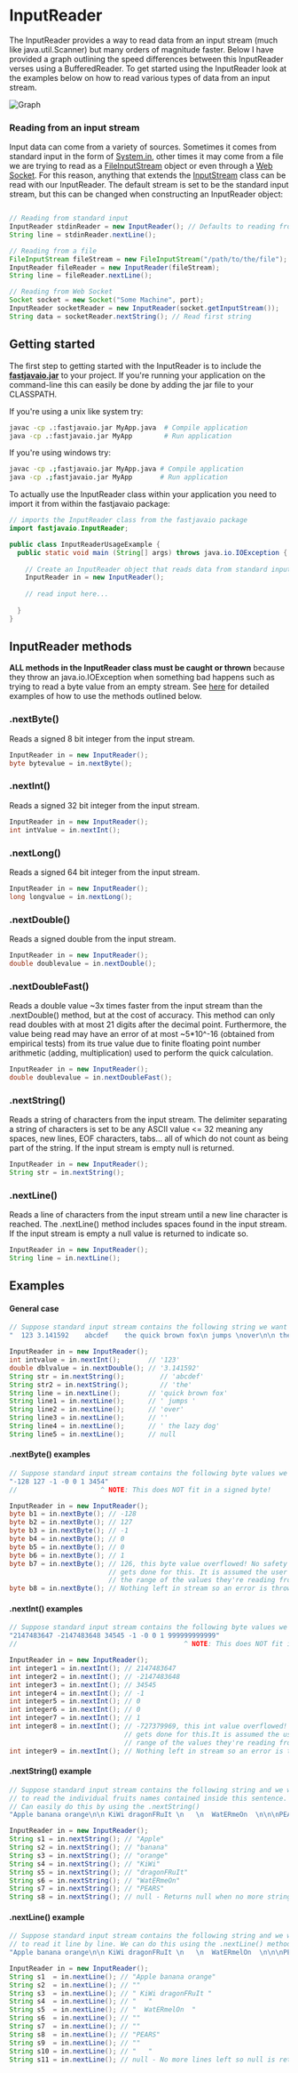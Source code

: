 # InputReader

The InputReader provides a way to read data from an input stream (much like java.util.Scanner) but many orders of magnitude faster. Below I have provided a graph outlining the speed differences between this InputReader verses using a BufferedReader. To get started using the InputReader look at the examples below on how to read various types of data from an input stream. 

![Graph](https://raw.githubusercontent.com/williamfiset/FastJavaIO/master/images/graph.png)

### Reading from an input stream

Input data can come from a variety of sources. Sometimes it comes from standard input in the form of [System.in](https://docs.oracle.com/javase/7/docs/api/java/lang/System.html#in), other times it may come from a file we are trying to read as a [FileInputStream](https://docs.oracle.com/javase/7/docs/api/java/io/FileInputStream.html) object or even through a [Web Socket](https://docs.oracle.com/javase/7/docs/api/java/net/Socket.html#getInputStream()). For this reason, anything that extends the [InputStream](https://docs.oracle.com/javase/7/docs/api/java/io/InputStream.html) class can be read with our InputReader. The default stream is set to be the standard input stream, but this can be changed when constructing an InputReader object:

``` java

// Reading from standard input
InputReader stdinReader = new InputReader(); // Defaults to reading from System.in
String line = stdinReader.nextLine();

// Reading from a file
FileInputStream fileStream = new FileInputStream("/path/to/the/file");
InputReader fileReader = new InputReader(fileStream);
String line = fileReader.nextLine();

// Reading from Web Socket
Socket socket = new Socket("Some Machine", port);
InputReader socketReader = new InputReader(socket.getInputStream());
String data = socketReader.nextString(); // Read first string

```

## Getting started

The first step to getting started with the InputReader is to include the **[fastjavaio.jar](https://github.com/williamfiset/FastJavaIO/releases/download/1.1/fastjavaio.jar)** to your project. If you're running your application on the command-line this can easily be done by adding the jar file to your CLASSPATH. 

If you're using a unix like system try:
```bash
javac -cp .:fastjavaio.jar MyApp.java  # Compile application
java -cp .:fastjavaio.jar MyApp        # Run application
```

If you're using windows try:
```bash
javac -cp .;fastjavaio.jar MyApp.java # Compile application
java -cp .;fastjavaio.jar MyApp       # Run application
```

To actually use the InputReader class within your application you need to import it from within the fastjavaio package:

``` java
// imports the InputReader class from the fastjavaio package
import fastjavaio.InputReader;

public class InputReaderUsageExample {
  public static void main (String[] args) throws java.io.IOException {
    
    // Create an InputReader object that reads data from standard input by default
    InputReader in = new InputReader();
    
    // read input here...
    
  }
}

```

## InputReader methods

**ALL methods in the InputReader class must be caught or thrown** because they throw an java.io.IOException when something bad happens such as trying to read a byte value from an empty stream. See [here](https://github.com/williamfiset/FastJavaIO#examples) for detailed examples of how to use the methods outlined below.

### .nextByte()
Reads a signed 8 bit integer from the input stream.
``` java
InputReader in = new InputReader();
byte bytevalue = in.nextByte();
```

### .nextInt()
Reads a signed 32 bit integer from the input stream.
``` java
InputReader in = new InputReader();
int intValue = in.nextInt();
```

### .nextLong()
Reads a signed 64 bit integer from the input stream.
``` java
InputReader in = new InputReader();
long longvalue = in.nextLong();
```

### .nextDouble()
Reads a signed double from the input stream.
``` java
InputReader in = new InputReader();
double doublevalue = in.nextDouble();
```

### .nextDoubleFast()
Reads a double value ~3x times faster from the input stream than the .nextDouble() method, but at the cost of accuracy. This method can only read doubles with at most 21 digits after the decimal point. Furthermore, the value being read may have an error of at most ~5*10^-16 (obtained from empirical tests) from its true value due to finite floating point number arithmetic (adding, multiplication) used to perform the quick calculation. 
``` java
InputReader in = new InputReader();
double doublevalue = in.nextDoubleFast();
```
### .nextString()
Reads a string of characters from the input stream. The delimiter separating a string of characters is set to be
any ASCII value <= 32 meaning any spaces, new lines, EOF characters, tabs... all of which do not count as being part of the string. If the input stream is empty null is returned.
``` java
InputReader in = new InputReader();
String str = in.nextString();
```

### .nextLine()
Reads a line of characters from the input stream until a new line character is reached. The .nextLine() method includes spaces found in the input stream. If the input stream is empty a null value is returned to indicate so.
``` java
InputReader in = new InputReader();
String line = in.nextLine();
```

## Examples

#### General case

``` java
// Suppose standard input stream contains the following string we want to read:
"  123 3.141592    abcdef    the quick brown fox\n jumps \nover\n\n the lazy dog"

InputReader in = new InputReader();
int intvalue = in.nextInt();       // '123'
double dblvalue = in.nextDouble(); // '3.141592'
String str = in.nextString();         // 'abcdef'
String str2 = in.nextString();        // 'the'
String line = in.nextLine();       // 'quick brown fox'
String line1 = in.nextLine();      // ' jumps '
String line2 = in.nextLine();      // 'over'
String line3 = in.nextLine();      // ''
String line4 = in.nextLine();      // ' the lazy dog'
String line5 = in.nextLine();      // null
```

#### .nextByte() examples
``` java
// Suppose standard input stream contains the following byte values we want to read:
"-128 127 -1 -0 0 1 3454"
//                     ^ NOTE: This does NOT fit in a signed byte!

InputReader in = new InputReader();
byte b1 = in.nextByte(); // -128
byte b2 = in.nextByte(); // 127
byte b3 = in.nextByte(); // -1
byte b4 = in.nextByte(); // 0
byte b5 = in.nextByte(); // 0
byte b6 = in.nextByte(); // 1
byte b7 = in.nextByte(); // 126, this byte value overflowed! No safety check
                         // gets done for this. It is assumed the user knows
                         // the range of the values they're reading from the stream.
byte b8 = in.nextByte(); // Nothing left in stream so an error is thrown
```

#### .nextInt() examples
``` java
// Suppose standard input stream contains the following byte values we want to read:
"2147483647 -2147483648 34545 -1 -0 0 1 999999999999"
//                                          ^ NOTE: This does NOT fit in a signed int!

InputReader in = new InputReader();
int integer1 = in.nextInt(); // 2147483647
int integer2 = in.nextInt(); // -2147483648
int integer3 = in.nextInt(); // 34545
int integer4 = in.nextInt(); // -1
int integer5 = in.nextInt(); // 0
int integer6 = in.nextInt(); // 0
int integer7 = in.nextInt(); // 1
int integer8 = in.nextInt(); // -727379969, this int value overflowed! No safety check   
                             // gets done for this.It is assumed the user knows the 
                             // range of the values they're reading from the stream
int integer9 = in.nextInt(); // Nothing left in stream so an error is thrown
```

#### .nextString() example

``` java
// Suppose standard input stream contains the following string and we want
// to read the individual fruits names contained inside this sentence. We
// Can easily do this by using the .nextString()
"Apple banana orange\n\n KiWi dragonFRuIt \n   \n  WatERmeOn  \n\n\nPEARS\n\n   "

InputReader in = new InputReader();
String s1 = in.nextString(); // "Apple"
String s2 = in.nextString(); // "banana"
String s3 = in.nextString(); // "orange"
String s4 = in.nextString(); // "KiWi"
String s5 = in.nextString(); // "dragonFRuIt"
String s6 = in.nextString(); // "WatERmeOn"
String s7 = in.nextString(); // "PEARS"
String s8 = in.nextString(); // null - Returns null when no more strings are found in the input stream
```

#### .nextLine() example

``` java
// Suppose standard input stream contains the following string and we want
// to read it line by line. We can do this using the .nextLine() method
"Apple banana orange\n\n KiWi dragonFRuIt \n   \n  WatERmelOn  \n\n\nPEARS\n\n   "

InputReader in = new InputReader();
String s1  = in.nextLine(); // "Apple banana orange"
String s2  = in.nextLine(); // ""
String s3  = in.nextLine(); // " KiWi dragonFRuIt "
String s4  = in.nextLine(); // "   "
String s5  = in.nextLine(); // "  WatERmelOn  "
String s6  = in.nextLine(); // ""
String s7  = in.nextLine(); // ""
String s8  = in.nextLine(); // "PEARS"
String s9  = in.nextLine(); // ""
String s10 = in.nextLine(); // "   "
String s11 = in.nextLine(); // null - No more lines left so null is returned
```

